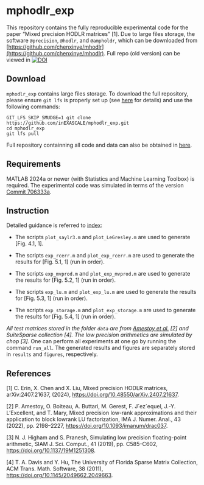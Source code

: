 # mphodlr_exp

This repository contains the fully reproducible experimental code for 
the paper “Mixed precision HODLR matrices” [1].  Due to large files storage, the software `@precision`, `@hodlr`, and `@ampholdr`, which can be downloaded from [https://github.com/chenxinye/mhodlr](https://github.com/chenxinye/mhodlr). Full repo (old version) can be viewed in 
[![DOI](https://zenodo.org/badge/DOI/10.5281/zenodo.13335429.svg)](https://doi.org/10.5281/zenodo.13335429)

Download
------------
``mphodlr_exp`` contains large files storage. To download the full repository, please ensure ``git lfs`` is properly set up (see [here](https://git-lfs.com/) for details) and use the following commands:

```
GIT_LFS_SKIP_SMUDGE=1 git clone https://github.com/inEXASCALE/mphodlr_exp.git
cd mphodlr_exp
git lfs pull
```

Full repository containning all code and data can also be obtained in [here](https://zenodo.org/records/13335429). 



Requirements
------------


MATLAB 2024a or newer (with Statistics and Machine Learning Toolbox) is required. The experimental code was simulated in terms of the version [Commit 706333a](https://github.com/chenxinye/mhodlr/tree/706333a14876153f59ba1b3287ce60689ac7427c). 



Instruction
------------

Detailed guidance is referred to [index](https://raw.githubusercontent.com/inEXASCALE/mphodlr_exp/main/SMindex.html):

* The scripts ``plot_saylr3.m`` and ``plot_LeGresley.m`` are used to generate [Fig. 4.1, 1].

* The scripts ``exp_rcerr.m`` and ``plot_exp_rcerr.m`` are used to generate the results for [Fig. 5.1, 1] (run in order).

* The scripts ``exp_mvprod.m`` and ``plot_exp_mvprod.m`` are used to generate the results for [Fig. 5.2, 1] (run in order).

* The scripts ``exp_lu.m`` and ``plot_exp_lu.m`` are used to generate the results for [Fig. 5.3, 1] (run in order).

* The scripts ``exp_storage.m`` and ``plot_exp_storage.m`` are used to generate the results for [Fig. 5.4, 1] (run in order).


_All test matrices stored in the folder ``data`` are from [Amestoy et al.](https://gitlab.com/mgerest/mixedblr) [2] and SuiteSparse collection [4]. The low precision arithmetics are simulated by chop [3]._
One can perform all experiments at one go by running the command ``run_all``.
The generated results and figures are separately stored in ``results`` and ``figures``, respectively. 



References
------------


[1] C. Erin, X. Chen and X. Liu, Mixed precision HODLR matrices, arXiv:2407.21637, (2024), https://doi.org/10.48550/arXiv.2407.21637.

[2] P. Amestoy, O. Boiteau, A. Buttari, M. Gerest, F. J´ez´equel, J.-Y. L’Excellent, and
T. Mary, Mixed precision low-rank approximations and their application to block lowrank
LU factorization, IMA J. Numer. Anal., 43 (2022), pp. 2198–2227, https://doi.org/10.1093/imanum/drac037.

[3] N. J. Higham and S. Pranesh, Simulating low precision floating-point arithmetic, SIAM J. Sci. Comput., 41 (2019), pp. C585–C602, https://doi.org/10.1137/19M1251308.

[4] T. A. Davis and Y. Hu, The University of Florida Sparse Matrix Collection, ACM Trans. Math. Software, 38 (2011), https://doi.org/10.1145/2049662.2049663.
